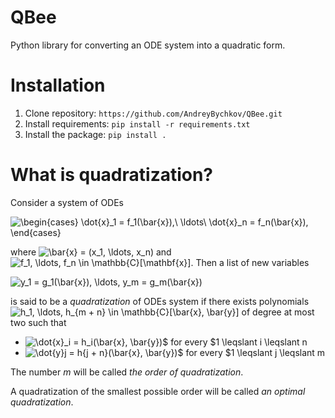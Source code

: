 # QBee
Python library for converting an ODE system into a quadratic form.

# Installation

1. Clone repository: `https://github.com/AndreyBychkov/QBee.git` 
2. Install requirements: `pip install -r requirements.txt`
3. Install the package: `pip install .`

# What is quadratization?

Consider a system of ODEs

![\begin{cases}     \dot{x}_1 = f_1(\bar{x}),\\     \ldots\\     \dot{x}_n = f_n(\bar{x}),   \end{cases}](https://render.githubusercontent.com/render/math?math=%5Cbegin%7Bcases%7D%20%20%20%20%20%5Cdot%7Bx%7D_1%20%3D%20f_1(%5Cbar%7Bx%7D)%2C%5C%5C%20%20%20%20%20%5Cldots%5C%5C%20%20%20%20%20%5Cdot%7Bx%7D_n%20%3D%20f_n(%5Cbar%7Bx%7D)%2C%20%20%20%5Cend%7Bcases%7D)

where ![\bar{x} = (x_1, \ldots, x_n)](https://render.githubusercontent.com/render/math?math=%5Cbar%7Bx%7D%20%3D%20(x_1%2C%20%5Cldots%2C%20x_n))
and ![f_1, \ldots, f_n \in \mathbb{C}\[\mathbf{x}\]](https://render.githubusercontent.com/render/math?math=f_1%2C%20%5Cldots%2C%20f_n%20%5Cin%20%5Cmathbb%7BC%7D%5B%5Cmathbf%7Bx%7D%5D).
Then a list of new variables 

![y_1 = g_1(\bar{x}), \ldots, y_m = g_m(\bar{x})](https://render.githubusercontent.com/render/math?math=y_1%20%3D%20g_1(%5Cbar%7Bx%7D)%2C%20%5Cldots%2C%20y_m%20%3D%20g_m(%5Cbar%7Bx%7D))

is said to be a *quadratization* of ODEs system if there exists polynomials ![h_1, \ldots, h_{m + n} \in \mathbb{C}\[\bar{x}, \bar{y}\]](https://render.githubusercontent.com/render/math?math=h_1%2C%20%5Cldots%2C%20h_%7Bm%20%2B%20n%7D%20%5Cin%20%5Cmathbb%7BC%7D%5B%5Cbar%7Bx%7D%2C%20%5Cbar%7By%7D%5D)
of degree at most two such that

* ![\dot{x}_i = h_i(\bar{x}, \bar{y})$ for every $1 \leqslant i \leqslant n](https://render.githubusercontent.com/render/math?math=%5Cdot%7Bx%7D_i%20%3D%20h_i(%5Cbar%7Bx%7D%2C%20%5Cbar%7By%7D)%24%20for%20every%20%241%20%5Cleqslant%20i%20%5Cleqslant%20n)
* ![\dot{y}_j = h_{j + n}(\bar{x}, \bar{y})$ for every $1 \leqslant j \leqslant m](https://render.githubusercontent.com/render/math?math=%5Cdot%7By%7D_j%20%3D%20h_%7Bj%20%2B%20n%7D(%5Cbar%7Bx%7D%2C%20%5Cbar%7By%7D)%24%20for%20every%20%241%20%5Cleqslant%20j%20%5Cleqslant%20m)

The number *m* will be called *the order of quadratization*.

A quadratization of the smallest possible order will be called  *an optimal quadratization*.






